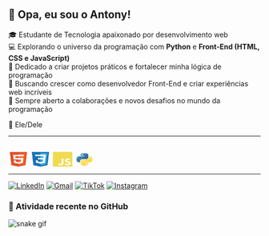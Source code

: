 ## 👋 Opa, eu sou o Antony!

🎓 Estudante de Tecnologia apaixonado por desenvolvimento web  
💻 Explorando o universo da programação com **Python** e **Front-End (HTML, CSS e JavaScript)**  
🚀 Dedicado a criar projetos práticos e fortalecer minha lógica de programação  
🎯 Buscando crescer como desenvolvedor Front-End e criar experiências web incríveis  
🤝 Sempre aberto a colaborações e novos desafios no mundo da programação  

👤 Ele/Dele


---


<div style="display: inline_block"><br>
  <img align="center" alt="Antony-HTML" height="30" width="40" src="https://raw.githubusercontent.com/devicons/devicon/master/icons/html5/html5-original.svg">
  <img align="center" alt="Antony-CSS" height="30" width="40" src="https://raw.githubusercontent.com/devicons/devicon/master/icons/css3/css3-original.svg">
  <img align="center" alt="Antony-Js" height="30" width="40" src="https://raw.githubusercontent.com/devicons/devicon/master/icons/javascript/javascript-plain.svg">
  <img align="center" alt="Antony-Python" height="30" width="40" src="https://raw.githubusercontent.com/devicons/devicon/master/icons/python/python-original.svg">
</div>

---


[![LinkedIn](https://img.shields.io/badge/LinkedIn-%230077B5.svg?&style=for-the-badge&logo=linkedin&logoColor=white)](https://www.linkedin.com/in/antony-santos-26bb4a268/)
[![Gmail](https://img.shields.io/badge/Gmail-D14836?style=for-the-badge&logo=gmail&logoColor=white)](mailto:anntonysanntos21@gmail.com)
[![TikTok](https://img.shields.io/badge/TikTok-%2312100E.svg?&style=for-the-badge&logo=tiktok&logoColor=white)](https://www.tiktok.com/@savioo.dev)
[![Instagram](https://img.shields.io/badge/Instagram-%23E4405F.svg?&style=for-the-badge&logo=instagram&logoColor=white)](https://www.instagram.com/antonysavioo/)


### 🐍 Atividade recente no GitHub

![snake gif](https://github.com/savioo-dev/savioo-dev/blob/main/output/github-contribution-grid-snake.svg)
